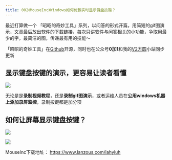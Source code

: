 ```yaml
---
title: 002《MouseInc》Windows如何优雅实时显示键盘按键？
---
```



最近打算做一个  「昭昭的奇妙工具」系列，以问答的形式开篇，用简短的gif图演示，文章最后放出软件的下载链接，每次只讲软件与问答相关的小功能，争取用最少的字，最简洁的图，传递最有用的技能～


「昭昭的奇妙工具」在[Github](https://github.com/zhaoolee/jikemiji)开源，同时也在公众号**0加1**和我的[V2方圆](https://www.v2fy.com)小站同步更新



## 显示键盘按键的演示，更容易让读者看懂


![](https://www.v2fy.com/asset/windows-ctrl/qiangjinjiu.gif)

无论是是**录制视频教程**，还是**录制gif图演示**，或者运维人员在**公用windows机器上添加录屏监控**，录制按键都是加分项


##  如何让屏幕显示键盘按键？



![](https://www.v2fy.com/asset/tips-000002-%EF%BD%8Douseinc/openhuixian.png)




![](https://www.v2fy.com/asset/tips-000002-%EF%BD%8Douseinc/gaoji.png)



MouseInc下载地址： https://www.lanzous.com/iahyluh